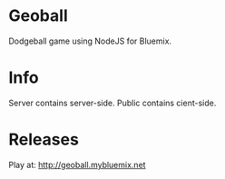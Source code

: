 # Geoball
Dodgeball game using NodeJS for Bluemix.

# Info

Server contains server-side.
Public contains cient-side.

# Releases

Play at: http://geoball.mybluemix.net
